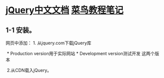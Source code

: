 # [jQuery中文文档](https://www.jquery123.com/hover/) [菜鸟教程笔记](https://www.runoob.com/jquery/jquery-tutorial.html)

## 1-1 安装。

网页中添加： 1. 从jquery.com下载jQuery库

​				* Production version用于实际网站  * Development version测试开发 这两个版本

​			2.从CDN载入jQuery。

<script src="https://apps.bdimg.com/libs/jquery/2.1.4/jquery.min.js">

### 1-2语法。

​				选取元素,对元素执行操作 

``` 
$(selector).action()
```

  文档就绪事件：

```javascript
	$(document).ready(function()) {

}
//或者 $(function()){ }
```



### 1-3选择器：

jQuery 选择器允许对 HTML**元素组**或单个元素进行操作。

 1. 元素名 ：$("p")

 2. id 选择器 $("#test")

 3. .class 选择器 $(".test")

    . 表示class       #  id    ：类型(type)    [ ]  属性

    **:** 即为 jQuery 的过滤选择器，语法类似于 css 中的伪类选择器；其过滤选择器大概可以分为基本过滤（p:first 之类）、内容过滤（:empty）、子元素过滤(:first-child)和属性过滤 **[href]** 选择器。

| $("p:first")           |                   选取第一个 <p> 元素                   |
| ---------------------- | :-----------------------------------------------------: |
| $("ul li:first")       |         选取第一个 <ul> 元素的第一个 <li> 元素          |
| $("ul li:first-child") |          选取每个 <ul> 元素的第一个 <li> 元素           |
| $("[href]")            |                选取带有 href 属性的元素                 |
| $("tr:even")           |           选取偶数位置的 <tr> 元素  odd 奇数            |
| $(":button")           | 选取所有 type="button" 的 <input> 元素 和 <button> 元素 |

```javascript
$(document).ready(function(){
  $("button").click(function(){
    $(".test").hide();
  });
});
```

```scss
$("#id", ".class")  复合选择器
$(div p span)       层级选择器 //div下的p元素中的span元素
$(div>p)            父子选择器 //div下的所有p元素
$(div+p)            相邻元素选择器 //div后面的p元素(仅一个p)
$(div~p)            兄弟选择器  //div后面的所有p元素(同级别)
$(.p:last)          类选择器 加 过滤选择器  第一个和最后一个（first 或者 last）
$("#mytable td:odd")      层级选择 加 过滤选择器 奇偶（odd 或者 even）
$("div p:eq(2)")    索引选择器 div下的第三个p元素（索引是从0开始）
$("a[href='www.baidu.com']")  属性选择器
$("p:contains(test)")        // 内容过滤选择器，包含"text内容"的p元素
$("div:has(p)")         //					含有"p标签"的div标签
$(":empty")        //内容过滤选择器，所有空标签（不包含子标签和内容的标签）parent 相反
$(":hidden")       //所有隐藏元素 visible 
$("input:enabled") //选取所有启用的表单元素
$(":disabled")     //所有不可用的元素
$("input:checked") //获取所有选中的复选框单选按钮等
$("select option:selected") //获取选中的选项元素
```



### 1-4 事件

	> 页面对不同访问者的响应 叫做事件
	>
	> > > 事件处理程序：当html中发生某些事件时所调用的方法

 **语法**：1. 为元素指定点击事件：

​	    2. 定义什么时间出发事件(事件函数)实现：

```javascript
$("p").click(); //1
$("p").click(function(){       //2
    // 动作触发后执行的代码!!
});              
```

​	**获取触发事件的说明** ：

```javascript
$(document).ready(function(){
    $(window).keypress(function(event){    
       console.log(event); //获取事件对象，里面包含各种有用的信息。
//keypress中event.which是获取ASCII码，前面的函数是将ASCII码转换成字符，空格键和Enter键输出均为空白。 
       console.log(String.fromCharCode(event.which));
//从event对象中key属性获取字符，但是Enter键的key值为"Enter"，空白键还是空白" "。
       console.log(event.key);
    });
});
```

##### 常用事件方法：  [事件方法档案](https://www.runoob.com/jquery/jquery-ref-events.html)

 **$(document).ready()** 方法允许我们在文档完全加载完后执行函数。

>以下介绍是 `x方法触发y事件/触发被选元素的y事件`，或`添加当发生x事件时运行的函数y（可选项）。`
>
>​				除了hover 不是👆

> ##### **Ex:  **
>
> ```javascript
>   $("p").mouseover(function(){	$("p").css("background-color","yellow");});  //over事件运的函数
>   $("p").mouseout(function(){	$("p").css("background-color","lightgray");}); //同👆
>   $("#btn1").click(function(){  $("p").mouseover();});  //click方法触发 x over事件
>   $("#btn2").click(function(){  $("p").mouseout();});  //click方法触发x out事件
> ```

----

*  **click()** 方法 在用户点击html元素时执行。 【点击按下松开的这一过程结束。】

* **`dbl`click()** 方法 ，**双击**元素时发生

  ---

> **hide**和 **fadeOut**都可以带有参数：

```javascript
$(selector).hide(speed,callback);  //隐藏   show 显示   hide隐藏的效果是从下至上或从右下到左上的慢慢折叠缩小
$(selector).fadeOut(speed,callback); //淡出  fadeIn淡入  fadeOut的淡出效果是整体淡化直至消失。
```

---

- **mouse`enter`**() 方法  当鼠标指针**`穿过`**元素时发生, **mouse`leave`**() 鼠标指针**`离开`**时发生
  - 区别于mouse**`over`**,鼠标移动元素及其子元素上时都会触发，而`enter`只在选取的元素上时才触发     ~~~mouse`out`  mouse`leave` 类似👆~~~

- **mouse`down`**() 方法  当鼠标指针移动到**`元素`**上方并**按**下鼠标`左右按键`时发生, **mouse`up`**与之相反

- **hover**() 方法 用于模拟光标**`悬停`**事件 .  (`.hover()`方法是同时绑定 `mouseenter`和 `mouseleave`事件)    **注意:** 如果只指定一个函数，则 mouseenter 和 mouseleave 都执行这个函数。---

> 当鼠标`移动`到元素上时，会触发指定的第一个函数(mouse`enter`);
>
> 当鼠标`移出`这个元素时，会触发指定的第二个函数(mouse`leave`)。

> ​		$("#p1").`hover`( `function()`{ alert("你进入了 p1!"); }`,`
> ​    					 `function()`{alert("拜拜! 现在你离开了 p1!"); });

>  语法：$(*selector*).hover(*inFunction,outFunction*) 等同于 `$( selector ).mouseover( handlerIn ).mouseout( handlerOut );`
>
> `$(selector).hover(handlerInOut)`等同于`$( selector ).on( "mouseover mouseout", handlerInOut );`

---

+ **focus**()方法   当元素**获得焦点**时，发生 focus 事件。

  当通过**鼠标**点击**选中**元素或通过**tab **键**定位**到元素时，该元素就会获得焦点。

- **blur**()方法 当元素失去焦点时，发生blur事件  

  ```javascript
  $("input").focus(function(){ $(this).css("background-color","#ff0000");})；
  $("input").blur(function(){ $(this).css("background-color","#ffffff");});
  		// $(selecotr).css("attribute","value");
  ```

  ---

 #### 余下的：  键盘类。表单类。文档/窗口类

​	**keypress()** - 键被按下  **keydown**- 键被按下的过程(用于检测按哪个键)   **keyup**-键被松开

​        **keypress()**与**click** 有区别：

​		在Input内输入时 keypress 计数的是输入的个数而不是按下到起来算一次。( ALT、CTRL、SHIFT、ESC等这些按键不会触发 keypress事件) （**检测不到汉字输入法输入？**）

​			`i = 0 ;  $("span").text(i+=1); `span内 从0开始计数

​	**keydown**: 使用event.which 属性返回哪个键盘键（或鼠标按钮用mousedown)被按下。

​		`$("div").html(" " + event.which);`//div显示 键盘数字码，event来自事件绑定函数

#####   	**keypress,keydown,keyup的区别:**

-  1.keydown：一直按着则会不断触发（opera浏览器除外）, 它返回的是键盘代码;

-  2.keypress：按下一个按键，并产生一个字符时发生, 返回ASCII码。注意: **shift、alt、ctrl**等键按下并不会产生字符，所以监听无效 ,换句话说, 只有按下能在屏幕上输出字符的按键时keypress事件才会触发。若一直按着某按键则会不断触发。

- 3.keyup：用户松开某一个按键时触发, 与keydown相对, 返回键盘代码.

  ​	案例1:获取按键代码或字符的ASCII码

  ```javascript
  $(window).keydown( function(event){
     // 通过event.which可以拿到按键代码.  如果是keypress事件中,则拿到ASCII码.
  } );
  ```

  ​       案例2:传递数据给事件处理函数:

  `jQueryObject.keydown( [[ data ,]  handler ] );`

  data: 通过event.data传递给事件处理函数的任意数据; handler: 指定的事件处理函数;

  Ex: 

  ```javascript
  // 只允许按下的字母键生效, 65~90是所有小写字母的键盘代码范围.
  var validKeys = { start: 65, end: 90  };
  $("#keys").keydown( validKeys, function(event){
      var keys = event.data;  //拿到validKeys对象.
      return event.which >= keys.start && event.which <= keys.end;
  } );
  ```

···················································

​	**submit**  提交表单时会发送该事件，该事件只适用于<form>元素。 阻止表单提交：

​                           ` $("form").submit(function(event){`
​                              ` event.preventDefault();});`

​        **change** 当元素的值改变时发生，仅适用于表单字段。 (input 、select >option)

>  **注意：**当用于 select 元素时，change 事件会在选择某个选项时发生。当用于 text field 或 text area 时，change 事件会在元素失去焦点时发生。

---

​	**load 在jQuery1.8版本中已废弃**

---

>load() 方法添加事件处理程序到 load 事件。当指定的元素已加载时，会发生 load 事件。

> 该事件适用于任何带有 URL 的元素（比如图像、脚本、框架、内联框架）以及 window 对象。

> 根据不同的浏览器（Firefox 和 IE），如果图像已被缓存，则也许不会触发 load 事件。

> **注意：**还存在一个名为 load() 的 jQuery [AJAX](https://www.runoob.com/jquery/jquery-ref-ajax.html) 方法。根据不同的参数决定调用哪个方法。

---

​	**resize**方法 当调整浏览器窗口大小时，发生 resize 事件。

​		`$(window).resize(function(){});`

​	**scroll**方法 当用户滚动指定的元素时 

​		 scroll 事件适用于所有可滚动的元素和 window 对象（浏览器窗口）。

​	**unload**  方法在 jQuery 版本 **1.8 中[被废弃](https://www.runoob.com/jquery/NewWindow('deprecated.htm'))，在 3.0 版本**被移除。 该方法只应用于 window 对象。

---

> Firefox 与 Chrome 会阻止弹窗，所以没办法看到效果。
>
> ​	当用户离开页面时，会发生 unload 事件。
>
> 当发生以下情况下，会触发 unload 事件：
>
> - 点击某个离开页面的链接
>
> - 在地址栏中键入了新的 URL
>
> - 使用前进或后退按钮
>
> - 关闭浏览器窗口
>
> - 重新加载页面
>
>   unload 事件在不同浏览器中效果不一样，请确保使用前在所有浏览器测试该方法。

---

